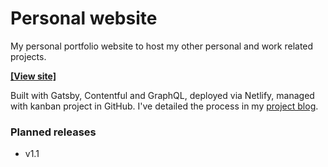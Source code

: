 # Personal website

My personal portfolio website to host my other personal and work related projects.

**[[View site]](https://aron-hd.netlify.app/projects)**

Built with Gatsby, Contentful and GraphQL, deployed via Netlify, managed with kanban project in GitHub. I've detailed the process in my [project blog](https://aron-hd.netlify.app/projects/personal-website).

### Planned releases

- v1.1
